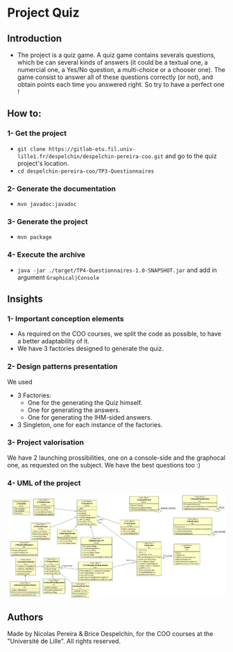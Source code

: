 # Project Quiz

## Introduction
 - The project is a quiz game. A quiz game contains severals questions, which be can several kinds of answers (it could be a textual one, a numercial one, a Yes/No question, a multi-choice or a chooser one).
The game consist to answer all of these questions correctly (or not), and obtain points each time you answered right. So try to have a perfect one !

## How to:

### 1- Get the project

 - `git clone https://gitlab-etu.fil.univ-lille1.fr/despelchin/despelchin-pereira-coo.git` and go to the quiz project's location.
 - `cd despelchin-pereira-coo/TP3-Questionnaires`

### 2- Generate the documentation

 - `mvn javadoc:javadoc`

### 3- Generate the project

 - `mvn package`

### 4-  Execute the archive

 - `java -jar ./target/TP4-Questionnaires-1.0-SNAPSHOT.jar` and add in argument `Graphical|Console`

## Insights

### 1- Important conception elements

- As required on the COO courses, we split the code as possible, to have a better adaptability of it.
- We have 3 factories designed to generate the quiz.

### 2- Design patterns presentation 

We used
- 3 Factories:
    -  One for the generating the Quiz himself.
    -  One for generating the answers.
    -  One for generating the IHM-sided answers.
- 3 Singleton, one for each instance of the factories.


### 3- Project valorisation
We have 2 launching prossibilities, one on a console-side and the graphocal one, as requested on the subject.
We have the best questions too :)

### 4- UML of the project
![uml](UML.png)
## Authors
Made by Nicolas Pereira & Brice Despelchin, for the COO courses at the "Université de Lille".
All rights reserved.

